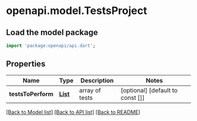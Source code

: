 # openapi.model.TestsProject

## Load the model package
```dart
import 'package:openapi/api.dart';
```

## Properties
Name | Type | Description | Notes
------------ | ------------- | ------------- | -------------
**testsToPerform** | [**List<Test>**](Test.md) | array of tests | [optional] [default to const []]

[[Back to Model list]](../README.md#documentation-for-models) [[Back to API list]](../README.md#documentation-for-api-endpoints) [[Back to README]](../README.md)


